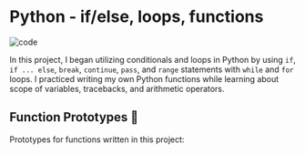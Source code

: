 # Python - if/else, loops, functions
![code](https://github.com/richard-1257/alx-higher_level_programming/assets/83041703/d590dd61-5cf2-4f26-81db-41530e506fe4)

In this project, I began utilizing conditionals and loops in Python by using `if`, `if ... else`, `break`, `continue`, `pass`, and `range` statements with `while` and `for` loops. I practiced writing my own Python functions while learning about scope of variables, tracebacks, and arithmetic operators.

## Function Prototypes 💾
Prototypes for functions written in this project:
